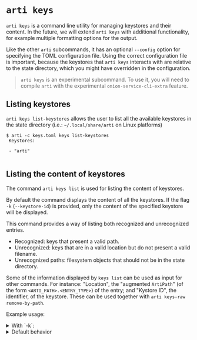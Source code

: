 # `arti keys`

`arti keys` is a command line utility for managing keystores and their content. In the
future, we will extend `arti keys` with additional functionality, for example multiple formatting
options for the output.

Like the other `arti` subcommands, it has an optional `--config` option for
specifying the TOML configuration file. Using the correct configuration file is
important, because the keystores that `arti keys` interacts with are relative to the
state directory, which you might have overridden in the configuration.

> `arti keys` is an experimental subcommand.
> To use it, you will need to compile `arti` with the experimental `onion-service-cli-extra` feature.

## Listing keystores

`arti keys list-keystores` allows the user to list all the available keystores in the state
directory (i.e.: `~/.local/share/arti` on Linux platforms)

```
$ arti -c keys.toml keys list-keystores
 Keystores:

 - "arti"


```


## Listing the content of keystores

The command `arti keys list` is used for listing the content of keystores.

By default the command displays the content of all the keystores. If the
flag `-k` (`--keystore-id`) is provided, only the content of the specified
keystore will be displayed.

This command provides a way of listing both recognized and unrecognized entries.

- Recognized: keys that present a valid path.
- Unrecognized: keys that are in a valid location but do not present a
valid filename.
- Unrecognized paths: filesystem objects that should not be in the state directory.

Some of the information displayed by `keys list` can be used as input for other
commands. For instance: "Location", the "augmented `ArtiPath`" (of the form
`<ARTI_PATH>.<ENTRY_TYPE>`) of the entry; and "Kystore ID", the identifier,
of the keystore. These can be used together with `arti keys-raw remove-by-path`.

Example usage:

<details>
<summary>With `-k`:</summary>

```ignore
$ arti -c keys.toml keys list -k arti
 ===== Keystore entries =====


 Keystore ID: arti
 Role: ks_hsc_desc_enc
 Summary: Descriptor decryption key
 KeystoreItemType: X25519StaticKeypair
 Location: client/mnyizjj7m3hpcr7i5afph3zt7maa65johyu2ruis6z7cmnjmaj3h6tad/ks_hsc_desc_enc.x25519_private
 Extra info:
 - hs_id: mnyizjj7m3hpcr7i5afph3zt7maa65johyu2ruis6z7cmnjmaj3h6tad.onion

 --------------------------------------------------------------------------------

 Keystore ID: arti
 Unrecognized path: herba-spontanea/ks_hs_id.ed25519_expanded_private

 --------------------------------------------------------------------------------

 Keystore ID: arti
 Role: ks_hs_id
 Summary: Long-term identity keypair
 KeystoreItemType: Ed25519ExpandedKeypair
 Location: hss/allium-cepa/ks_hs_id.ed25519_expanded_private
 Extra info:
 - nickname: allium-cepa

 --------------------------------------------------------------------------------

 Unrecognized entry
 Keystore ID: arti
 Location: hss/allium-cepa/Ks_hs_id.ed25519_expanded_private
 Error: Key has invalid path: hss/allium-cepa/Ks_hs_id.ed25519_expanded_private

 --------------------------------------------------------------------------------


```
</details>

<details>
<summary>Default behavior</summary>

```ignore
$ arti -c keys.toml keys list
 ===== Keystore entries =====


 Keystore ID: arti
 Role: ks_hsc_desc_enc
 Summary: Descriptor decryption key
 KeystoreItemType: X25519StaticKeypair
 Location: client/mnyizjj7m3hpcr7i5afph3zt7maa65johyu2ruis6z7cmnjmaj3h6tad/ks_hsc_desc_enc.x25519_private
 Extra info:
 - hs_id: mnyizjj7m3hpcr7i5afph3zt7maa65johyu2ruis6z7cmnjmaj3h6tad.onion

 --------------------------------------------------------------------------------

 Keystore ID: arti
 Unrecognized path: herba-spontanea/ks_hs_id.ed25519_expanded_private

 --------------------------------------------------------------------------------

 Keystore ID: arti
 Role: ks_hs_id
 Summary: Long-term identity keypair
 KeystoreItemType: Ed25519ExpandedKeypair
 Location: hss/allium-cepa/ks_hs_id.ed25519_expanded_private
 Extra info:
 - nickname: allium-cepa

 --------------------------------------------------------------------------------

 Unrecognized entry
 Keystore ID: arti
 Location: hss/allium-cepa/Ks_hs_id.ed25519_expanded_private
 Error: Key has invalid path: hss/allium-cepa/Ks_hs_id.ed25519_expanded_private

 --------------------------------------------------------------------------------


```
</details>
